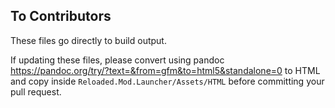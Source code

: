 ## To Contributors

These files go directly to build output.

If updating these files, please convert using pandoc https://pandoc.org/try/?text=&from=gfm&to=html5&standalone=0 to HTML and copy inside `Reloaded.Mod.Launcher/Assets/HTML` before committing your pull request.